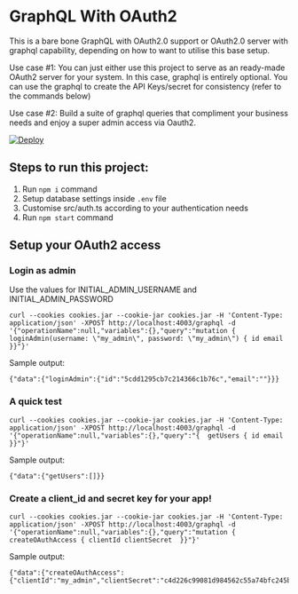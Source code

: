 # GraphQL With OAuth2

This is a bare bone GraphQL with OAuth2.0 support or OAuth2.0 server with graphql capability, depending on how to want to utilise this base setup.

Use case #1: You can just either use this project to serve as an ready-made OAuth2 server for your system. In this case, graphql is entirely optional. You can use the graphql to create the API Keys/secret for consistency (refer to the commands below)

Use case #2: Build a suite of graphql queries that compliment your business needs and enjoy a super admin access via Oauth2.

[![Deploy](https://www.herokucdn.com/deploy/button.svg)](https://heroku.com/deploy)

## Steps to run this project:

1. Run `npm i` command
2. Setup database settings inside `.env` file
3. Customise src/auth.ts according to your authentication needs
4. Run `npm start` command

## Setup your OAuth2 access

### Login as admin

Use the values for INITIAL_ADMIN_USERNAME and INITIAL_ADMIN_PASSWORD

    curl --cookies cookies.jar --cookie-jar cookies.jar -H 'Content-Type: application/json' -XPOST http://localhost:4003/graphql -d '{"operationName":null,"variables":{},"query":"mutation {  loginAdmin(username: \"my_admin\", password: \"my_admin\") { id email  }}"}'

Sample output:

    {"data":{"loginAdmin":{"id":"5cdd1295cb7c214366c1b76c","email":""}}}

### A quick test

    curl --cookies cookies.jar --cookie-jar cookies.jar -H 'Content-Type: application/json' -XPOST http://localhost:4003/graphql -d '{"operationName":null,"variables":{},"query":"{  getUsers { id email  }}"}'

Sample output:

    {"data":{"getUsers":[]}}

### Create a client_id and secret key for your app!

    curl --cookies cookies.jar --cookie-jar cookies.jar -H 'Content-Type: application/json' -XPOST http://localhost:4003/graphql -d '{"operationName":null,"variables":{},"query":"mutation {  createOAuthAccess { clientId clientSecret  }}"}'

Sample output:

    {"data":{"createOAuthAccess":{"clientId":"my_admin","clientSecret":"c4d226c99081d984562c55a74bfc245b2ad21a70a441873b102e15b521c2a7da"}}}
